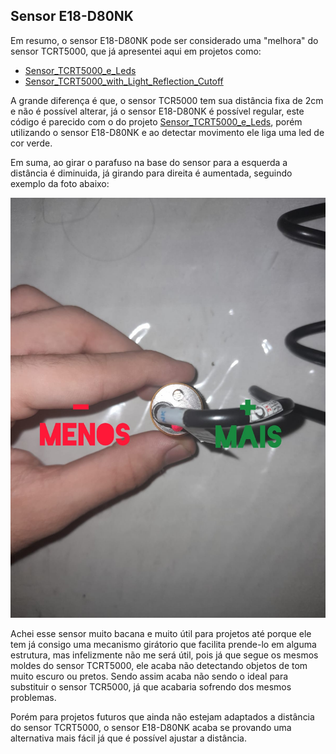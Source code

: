 ## Sensor E18-D80NK

Em resumo, o sensor E18-D80NK pode ser considerado uma "melhora" do sensor TCRT5000, que já apresentei aqui em projetos como: 
- [Sensor_TCRT5000_e_Leds](https://github.com/Victor-Lis/Sensor_TCRT5000_e_Leds)
- [Sensor_TCRT5000_with_Light_Reflection_Cutoff](https://github.com/Victor-Lis/Sensor_TCRT5000_with_Light_Reflection_Cutoff)
  
A grande diferença é que, o sensor TCR5000 tem sua distância fixa de 2cm e não é possível alterar, já o sensor E18-D80NK é possível regular, este código é parecido com o do projeto [Sensor_TCRT5000_e_Leds](https://github.com/Victor-Lis/Sensor_TCRT5000_e_Leds), porém utilizando o sensor E18-D80NK e ao detectar movimento ele liga uma led de cor verde.

Em suma, ao girar o parafuso na base do sensor para a esquerda a distância é diminuida, já girando para direita é aumentada, seguindo exemplo da foto abaixo:
<div align="center">
  <img alt="Imagem de explição" src="./explicacao.jpg">
</div>

Achei esse sensor muito bacana e muito útil para projetos até porque ele tem já consigo uma mecanismo girátorio que facilita prende-lo em alguma estrutura, mas infelizmente não me será útil, pois já que segue os mesmos moldes do sensor TCRT5000, ele acaba não detectando objetos de tom muito escuro ou pretos. Sendo assim acaba não sendo o ideal para substituir o sensor TCR5000, já que acabaria sofrendo dos mesmos problemas.

Porém para projetos futuros que ainda não estejam adaptados a distância do sensor TCRT5000, o sensor E18-D80NK acaba se provando uma alternativa mais fácil já que é possível ajustar a distância.
